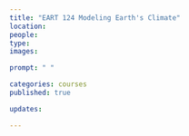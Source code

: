 ```yaml
---
title: "EART 124 Modeling Earth's Climate" 
location:
people:
type: 
images:

prompt: " "

categories: courses 
published: true

updates:

---
```



